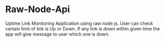 # Raw-Node-Api
Uptime Link Monitoring Application using raw node js. User can check certain limit of link is Up or Down. If any link is down within given time the app will give message to user which one is down.

